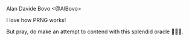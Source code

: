 Alan Davide Bovo <@AlBovo>

I love how PRNG works!

But pray, do make an attempt to contend with this splendid oracle 🧙🏼‍♂️.
